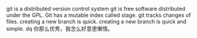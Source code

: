 git is a distributed version control system
git is free software distributed under the GPL.
Git has a mutable index called stage.
git tracks changes of files.
creating a new branch is quick.
creating a new branch is quick and simple.
dq
你那么优秀，我怎么好意思懒惰。
